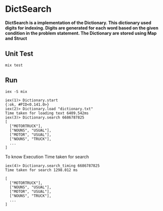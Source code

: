 # DictSearch

**DictSearch is a implementation of the Dictionary. This dictionary used digits for indexing. 
 Digits are generated for each word based on the given condition in the problem statement.
 The Dictionary are stored using Map and Struct**

## Unit Test

    mix test
    
## Run 

    iex -S mix
    
    iex(1)> Dictionary.start
    {:ok, #PID<0.141.0>}
    iex(2)> Dictionary.load "dictionary.txt"
    Time taken for loading text 6409.542ms
    iex(3)> Dictionary.search 6686787825
    [
      ["MOTORTRUCK"],
      ["NOUNS", "USUAL"],
      ["MOTOR", "USUAL"],
      ["NOUNS", "TRUCK"],
      ...
    ]        

To know Execution Time taken for search

    iex(4)> Dictionary.search_timing 6686787825
    Time taken for search 1298.012 ms
    
    [
      ["MOTORTRUCK"],
      ["NOUNS", "USUAL"],
      ["MOTOR", "USUAL"],
      ["NOUNS", "TRUCK"],
      ...
    ] 